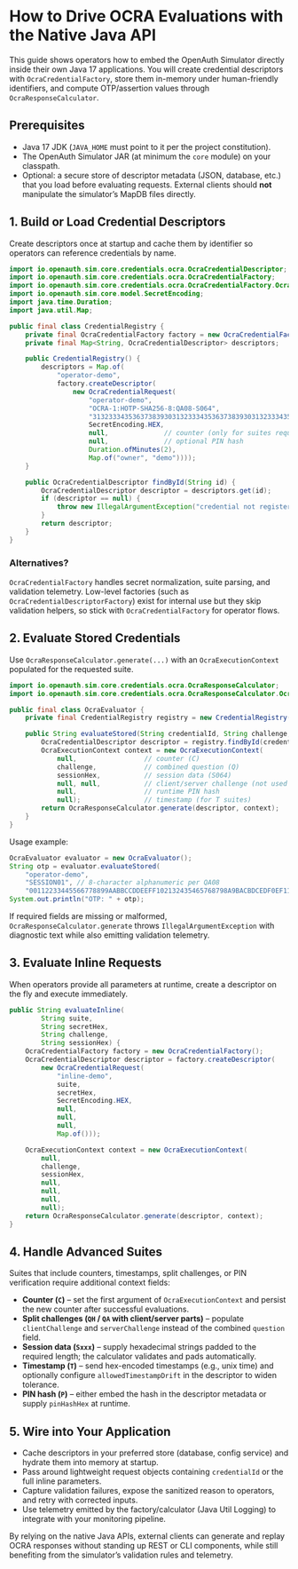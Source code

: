 # How to Drive OCRA Evaluations with the Native Java API

This guide shows operators how to embed the OpenAuth Simulator directly inside their own Java 17 applications. You will create credential descriptors with `OcraCredentialFactory`, store them in-memory under human-friendly identifiers, and compute OTP/assertion values through `OcraResponseCalculator`.

## Prerequisites
- Java 17 JDK (`JAVA_HOME` must point to it per the project constitution).
- The OpenAuth Simulator JAR (at minimum the `core` module) on your classpath.
- Optional: a secure store of descriptor metadata (JSON, database, etc.) that you load before evaluating requests. External clients should **not** manipulate the simulator’s MapDB files directly.

## 1. Build or Load Credential Descriptors
Create descriptors once at startup and cache them by identifier so operators can reference credentials by name.

```java
import io.openauth.sim.core.credentials.ocra.OcraCredentialDescriptor;
import io.openauth.sim.core.credentials.ocra.OcraCredentialFactory;
import io.openauth.sim.core.credentials.ocra.OcraCredentialFactory.OcraCredentialRequest;
import io.openauth.sim.core.model.SecretEncoding;
import java.time.Duration;
import java.util.Map;

public final class CredentialRegistry {
    private final OcraCredentialFactory factory = new OcraCredentialFactory();
    private final Map<String, OcraCredentialDescriptor> descriptors;

    public CredentialRegistry() {
        descriptors = Map.of(
            "operator-demo",
            factory.createDescriptor(
                new OcraCredentialRequest(
                    "operator-demo",
                    "OCRA-1:HOTP-SHA256-8:QA08-S064",
                    "3132333435363738393031323334353637383930313233343536373839303132",
                    SecretEncoding.HEX,
                    null,              // counter (only for suites requiring C)
                    null,              // optional PIN hash
                    Duration.ofMinutes(2),
                    Map.of("owner", "demo"))));
    }

    public OcraCredentialDescriptor findById(String id) {
        OcraCredentialDescriptor descriptor = descriptors.get(id);
        if (descriptor == null) {
            throw new IllegalArgumentException("credential not registered: " + id);
        }
        return descriptor;
    }
}
```

### Alternatives?
`OcraCredentialFactory` handles secret normalization, suite parsing, and validation telemetry. Low-level factories (such as `OcraCredentialDescriptorFactory`) exist for internal use but they skip validation helpers, so stick with `OcraCredentialFactory` for operator flows.

## 2. Evaluate Stored Credentials
Use `OcraResponseCalculator.generate(...)` with an `OcraExecutionContext` populated for the requested suite.

```java
import io.openauth.sim.core.credentials.ocra.OcraResponseCalculator;
import io.openauth.sim.core.credentials.ocra.OcraResponseCalculator.OcraExecutionContext;

public final class OcraEvaluator {
    private final CredentialRegistry registry = new CredentialRegistry();

    public String evaluateStored(String credentialId, String challenge, String sessionHex) {
        OcraCredentialDescriptor descriptor = registry.findById(credentialId);
        OcraExecutionContext context = new OcraExecutionContext(
            null,                 // counter (C)
            challenge,            // combined question (Q)
            sessionHex,           // session data (S064)
            null, null,           // client/server challenge (not used in QA suites)
            null,                 // runtime PIN hash
            null);                // timestamp (for T suites)
        return OcraResponseCalculator.generate(descriptor, context);
    }
}
```

Usage example:
```java
OcraEvaluator evaluator = new OcraEvaluator();
String otp = evaluator.evaluateStored(
    "operator-demo",
    "SESSION01", // 8-character alphanumeric per QA08
    "00112233445566778899AABBCCDDEEFF102132435465768798A9BACBDCEDF0EF112233445566778899AABBCCDDEEFF0089ABCDEF0123456789ABCDEF01234567");
System.out.println("OTP: " + otp);
```

If required fields are missing or malformed, `OcraResponseCalculator.generate` throws `IllegalArgumentException` with diagnostic text while also emitting validation telemetry.

## 3. Evaluate Inline Requests
When operators provide all parameters at runtime, create a descriptor on the fly and execute immediately.

```java
public String evaluateInline(
        String suite,
        String secretHex,
        String challenge,
        String sessionHex) {
    OcraCredentialFactory factory = new OcraCredentialFactory();
    OcraCredentialDescriptor descriptor = factory.createDescriptor(
        new OcraCredentialRequest(
            "inline-demo",
            suite,
            secretHex,
            SecretEncoding.HEX,
            null,
            null,
            null,
            Map.of()));

    OcraExecutionContext context = new OcraExecutionContext(
        null,
        challenge,
        sessionHex,
        null,
        null,
        null,
        null);
    return OcraResponseCalculator.generate(descriptor, context);
}
```

## 4. Handle Advanced Suites
Suites that include counters, timestamps, split challenges, or PIN verification require additional context fields:

- **Counter (`C`)** – set the first argument of `OcraExecutionContext` and persist the new counter after successful evaluations.
- **Split challenges (`QH` / `QA` with client/server parts)** – populate `clientChallenge` and `serverChallenge` instead of the combined `question` field.
- **Session data (`Sxxx`)** – supply hexadecimal strings padded to the required length; the calculator validates and pads automatically.
- **Timestamp (`T`)** – send hex-encoded timestamps (e.g., unix time) and optionally configure `allowedTimestampDrift` in the descriptor to widen tolerance.
- **PIN hash (`P`)** – either embed the hash in the descriptor metadata or supply `pinHashHex` at runtime.

## 5. Wire into Your Application
- Cache descriptors in your preferred store (database, config service) and hydrate them into memory at startup.
- Pass around lightweight request objects containing `credentialId` or the full inline parameters.
- Capture validation failures, expose the sanitized reason to operators, and retry with corrected inputs.
- Use telemetry emitted by the factory/calculator (Java Util Logging) to integrate with your monitoring pipeline.

By relying on the native Java APIs, external clients can generate and replay OCRA responses without standing up REST or CLI components, while still benefiting from the simulator’s validation rules and telemetry.
